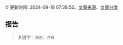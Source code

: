 :alarm_clock: 更新时间: 2024-09-18 07:38:52。[文章来源](/README.md)、[文章分类](/TAGS.md)

## 报告


> 关键字：`报告`、`月报`



